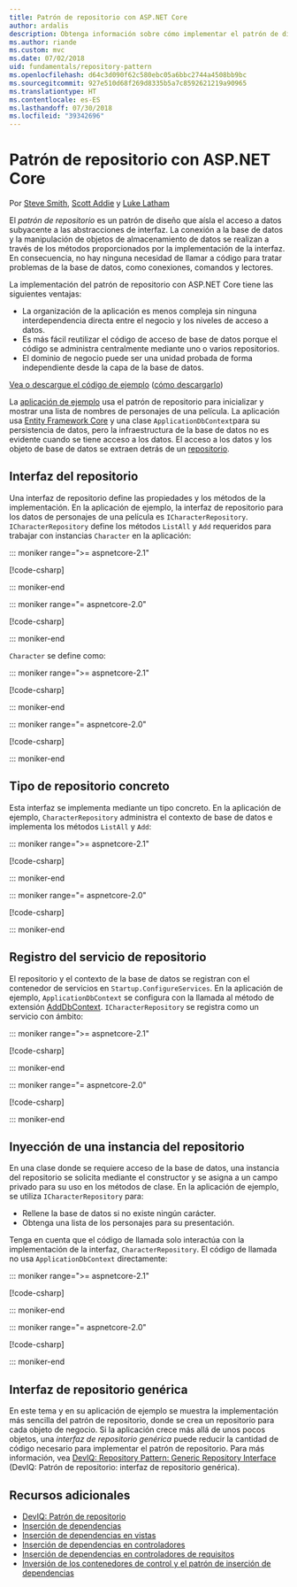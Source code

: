 ```yaml
---
title: Patrón de repositorio con ASP.NET Core
author: ardalis
description: Obtenga información sobre cómo implementar el patrón de diseño de la aplicación de repositorio en una aplicación ASP.NET Core.
ms.author: riande
ms.custom: mvc
ms.date: 07/02/2018
uid: fundamentals/repository-pattern
ms.openlocfilehash: d64c3d090f62c580ebc05a6bbc2744a4508bb9bc
ms.sourcegitcommit: 927e510d68f269d8335b5a7c8592621219a90965
ms.translationtype: HT
ms.contentlocale: es-ES
ms.lasthandoff: 07/30/2018
ms.locfileid: "39342696"
---
```

# <a name="repository-pattern-with-aspnet-core"></a>Patrón de repositorio con ASP.NET Core

Por [Steve Smith](https://ardalis.com/), [Scott Addie](https://scottaddie.com) y [Luke Latham](https://github.com/guardrex)

El *patrón de repositorio* es un patrón de diseño que aísla el acceso a datos subyacente a las abstracciones de interfaz. La conexión a la base de datos y la manipulación de objetos de almacenamiento de datos se realizan a través de los métodos proporcionados por la implementación de la interfaz. En consecuencia, no hay ninguna necesidad de llamar a código para tratar problemas de la base de datos, como conexiones, comandos y lectores.

La implementación del patrón de repositorio con ASP.NET Core tiene las siguientes ventajas:

* La organización de la aplicación es menos compleja sin ninguna interdependencia directa entre el negocio y los niveles de acceso a datos.
* Es más fácil reutilizar el código de acceso de base de datos porque el código se administra centralmente mediante uno o varios repositorios.
* El dominio de negocio puede ser una unidad probada de forma independiente desde la capa de la base de datos.

[Vea o descargue el código de ejemplo](https://github.com/aspnet/Docs/tree/master/aspnetcore/fundamentals/repository-pattern/samples) ([cómo descargarlo](xref:tutorials/index#how-to-download-a-sample))

La [aplicación de ejemplo](https://github.com/aspnet/Docs/tree/master/aspnetcore/fundamentals/repository-pattern/samples) usa el patrón de repositorio para inicializar y mostrar una lista de nombres de personajes de una película. La aplicación usa [Entity Framework Core](/ef/core/) y una clase `ApplicationDbContext`para su persistencia de datos, pero la infraestructura de la base de datos no es evidente cuando se tiene acceso a los datos. El acceso a los datos y los objeto de base de datos se extraen detrás de un [repositorio](https://martinfowler.com/eaaCatalog/repository.html).

## <a name="repository-interface"></a>Interfaz del repositorio

Una interfaz de repositorio define las propiedades y los métodos de la implementación. En la aplicación de ejemplo, la interfaz de repositorio para los datos de personajes de una película es `ICharacterRepository`. `ICharacterRepository` define los métodos `ListAll` y `Add` requeridos para trabajar con instancias `Character` en la aplicación:

::: moniker range=">= aspnetcore-2.1"

[!code-csharp[](repository-pattern/samples/2.x/RepositoryPatternSample/Interfaces/ICharacterRepository.cs?name=snippet1)]

::: moniker-end

::: moniker range="= aspnetcore-2.0"

[!code-csharp[](repository-pattern/samples/1.x/RepositoryPatternSample/Interfaces/ICharacterRepository.cs?name=snippet1)]

::: moniker-end

`Character` se define como:

::: moniker range=">= aspnetcore-2.1"

[!code-csharp[](repository-pattern/samples/2.x/RepositoryPatternSample/Models/Character.cs?name=snippet1)]

::: moniker-end

::: moniker range="= aspnetcore-2.0"

[!code-csharp[](repository-pattern/samples/1.x/RepositoryPatternSample/Models/Character.cs?name=snippet1)]

::: moniker-end

## <a name="repository-concrete-type"></a>Tipo de repositorio concreto

Esta interfaz se implementa mediante un tipo concreto. En la aplicación de ejemplo, `CharacterRepository` administra el contexto de base de datos e implementa los métodos `ListAll` y `Add`:

::: moniker range=">= aspnetcore-2.1"

[!code-csharp[](repository-pattern/samples/2.x/RepositoryPatternSample/Models/CharacterRepository.cs?name=snippet1)]

::: moniker-end

::: moniker range="= aspnetcore-2.0"

[!code-csharp[](repository-pattern/samples/1.x/RepositoryPatternSample/Models/CharacterRepository.cs?name=snippet1)]

::: moniker-end

## <a name="register-the-repository-service"></a>Registro del servicio de repositorio

El repositorio y el contexto de la base de datos se registran con el contenedor de servicios en `Startup.ConfigureServices`. En la aplicación de ejemplo, `ApplicationDbContext` se configura con la llamada al método de extensión [AddDbContext](/dotnet/api/microsoft.extensions.dependencyinjection.entityframeworkservicecollectionextensions.adddbcontext). `ICharacterRepository` se registra como un servicio con ámbito:

::: moniker range=">= aspnetcore-2.1"

[!code-csharp[](repository-pattern/samples/2.x/RepositoryPatternSample/Startup.cs?name=snippet1&highlight=4-6,18)]

::: moniker-end

::: moniker range="= aspnetcore-2.0"

[!code-csharp[](repository-pattern/samples/1.x/RepositoryPatternSample/Startup.cs?name=snippet1&highlight=4-6,12)]

::: moniker-end

## <a name="inject-an-instance-of-the-repository"></a>Inyección de una instancia del repositorio

En una clase donde se requiere acceso de la base de datos, una instancia del repositorio se solicita mediante el constructor y se asigna a un campo privado para su uso en los métodos de clase. En la aplicación de ejemplo, se utiliza `ICharacterRepository` para:

* Rellene la base de datos si no existe ningún carácter.
* Obtenga una lista de los personajes para su presentación.

Tenga en cuenta que el código de llamada solo interactúa con la implementación de la interfaz, `CharacterRepository`. El código de llamada no usa `ApplicationDbContext` directamente:

::: moniker range=">= aspnetcore-2.1"

[!code-csharp[](repository-pattern/samples/2.x/RepositoryPatternSample/Pages/Index.cshtml.cs?name=snippet1)]

::: moniker-end

::: moniker range="= aspnetcore-2.0"

[!code-csharp[](repository-pattern/samples/1.x/RepositoryPatternSample/Controllers/HomeController.cs?name=snippet1)]

::: moniker-end

## <a name="generic-repository-interface"></a>Interfaz de repositorio genérica

En este tema y en su aplicación de ejemplo se muestra la implementación más sencilla del patrón de repositorio, donde se crea un repositorio para cada objeto de negocio. Si la aplicación crece más allá de unos pocos objetos, una *interfaz de repositorio genérica* puede reducir la cantidad de código necesario para implementar el patrón de repositorio. Para más información, vea [DevIQ: Repository Pattern: Generic Repository Interface](http://deviq.com/repository-pattern/) (DevIQ: Patrón de repositorio: interfaz de repositorio genérica).

## <a name="additional-resources"></a>Recursos adicionales

* [DevIQ: Patrón de repositorio](https://deviq.com/repository-pattern/)
* [Inserción de dependencias](xref:fundamentals/dependency-injection)
* [Inserción de dependencias en vistas](xref:mvc/views/dependency-injection)
* [Inserción de dependencias en controladores](xref:mvc/controllers/dependency-injection)
* [Inserción de dependencias en controladores de requisitos](xref:security/authorization/dependencyinjection)
* [Inversión de los contenedores de control y el patrón de inserción de dependencias](https://www.martinfowler.com/articles/injection.html)
